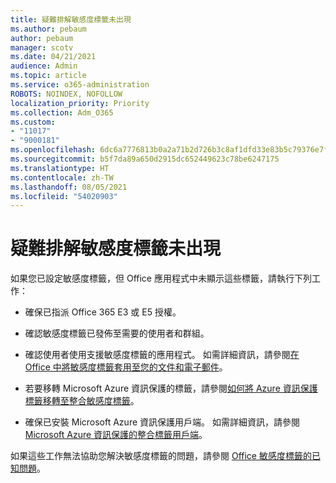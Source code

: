 ```yaml
---
title: 疑難排解敏感度標籤未出現
ms.author: pebaum
author: pebaum
manager: scotv
ms.date: 04/21/2021
audience: Admin
ms.topic: article
ms.service: o365-administration
ROBOTS: NOINDEX, NOFOLLOW
localization_priority: Priority
ms.collection: Adm_O365
ms.custom:
- "11017"
- "9000181"
ms.openlocfilehash: 6dc6a7776813b0a2a71b2d726b3c8af1dfd33e83b5c79376e7fbcfcc2a6ea0a8
ms.sourcegitcommit: b5f7da89a650d2915dc652449623c78be6247175
ms.translationtype: HT
ms.contentlocale: zh-TW
ms.lasthandoff: 08/05/2021
ms.locfileid: "54020903"
---
```

# <a name="troubleshoot-sensitivity-labels-not-appearing"></a>疑難排解敏感度標籤未出現

如果您已設定敏感度標籤，但 Office 應用程式中未顯示這些標籤，請執行下列工作：

- 確保已指派 Office 365 E3 或 E5 授權。

- 確認敏感度標籤已發佈至需要的使用者和群組。

- 確認使用者使用支援敏感度標籤的應用程式。 如需詳細資訊，請參閱[在 Office 中將敏感度標籤套用至您的文件和電子郵件](https://go.microsoft.com/fwlink/?linkid=2106446)。

- 若要移轉 Microsoft Azure 資訊保護的標籤，請參閱[如何將 Azure 資訊保護標籤移轉至整合敏感度標籤](https://go.microsoft.com/fwlink/?linkid=2106056)。

- 確保已安裝 Microsoft Azure 資訊保護用戶端。 如需詳細資訊，請參閱 [Microsoft Azure 資訊保護的整合標籤用戶端](https://go.microsoft.com/fwlink/?linkid=2106374)。

如果這些工作無法協助您解決敏感度標籤的問題，請參閱 [Office 敏感度標籤的已知問題](https://go.microsoft.com/fwlink/?linkid=2106447)。